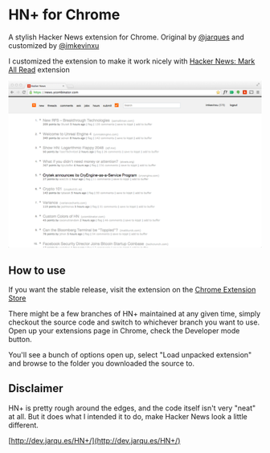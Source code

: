 HN+ for Chrome
============
A stylish Hacker News extension for Chrome. Original by [@jarques](https://github.com/jarques) and customized by [@imkevinxu](https://github.com/imkevinxu)

I customized the extension to make it work nicely with [Hacker News: Mark All Read](https://chrome.google.com/webstore/detail/hacker-news-mark-all-read/ogfbcfkihdkplelnaenpgkhnkpoaggjc) extension

![Screenshot](screenshot.png)

## How to use
If you want the stable release, visit the extension on the [Chrome Extension Store](https://chrome.google.com/webstore/detail/oieefcckcbbgniifdhhialgkmghahjgl)

There might be a few branches of HN+ maintained at any given time, simply checkout the source code and switch to whichever branch you want to use. Open up your extensions page in Chrome, check the Developer mode button.

You'll see a bunch of options open up, select "Load unpacked extension" and browse to the folder you downloaded the source to.

## Disclaimer
HN+ is pretty rough around the edges, and the code itself isn't very "neat" at all. But it does what I intended it to do, make Hacker News look a little different.

[http://dev.jarqu.es/HN+/](http://dev.jarqu.es/HN+/)